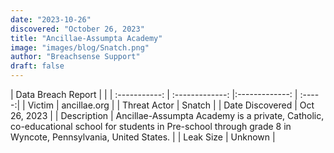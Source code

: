 ```yaml
---
date: "2023-10-26"
discovered: "October 26, 2023"
title: "Ancillae-Assumpta Academy"
image: "images/blog/Snatch.png"
author: "Breachsense Support"
draft: false
---
```


| Data Breach Report           |              | 
| :-----------: | :-------------:     |:-------------:    | :-----:|
| Victim      | ancillae.org      | 
| Threat Actor      | Snatch      | 
| Date Discovered      | Oct 26, 2023      | 
| Description      | Ancillae-Assumpta Academy is a private, Catholic, co-educational school for students in Pre-school through grade 8 in Wyncote, Pennsylvania, United States.      | 
| Leak Size      | Unknown      | 

